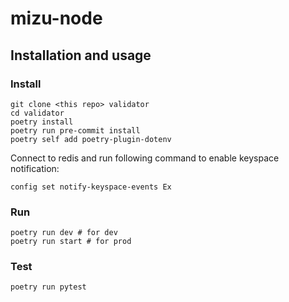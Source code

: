 # mizu-node

## Installation and usage


### Install

```shell
git clone <this repo> validator
cd validator
poetry install
poetry run pre-commit install
poetry self add poetry-plugin-dotenv
```

Connect to redis and run following command to enable keyspace notification:
```shell
config set notify-keyspace-events Ex
```

### Run

```shell
poetry run dev # for dev
poetry run start # for prod
```

### Test

```shell
poetry run pytest
```
